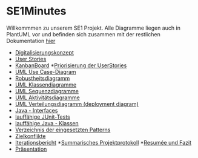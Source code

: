 # SE1Minutes

Willkommmen zu unserem SE1 Projekt. Alle Diagramme liegen auch in PlantUML vor und befinden sich zusammen mit der restlichen Dokumentation [hier](https://github.com/CodeIsJustLikeMagic/SE1Minutes/tree/master/Projekt%20Diagramme)

* [Digitalisierungskonzept](https://github.com/CodeIsJustLikeMagic/SE1Minutes/blob/master/Projekt%20Diagramme/01%20Digitalisierungskonzept.txt)
* [User Stories](https://github.com/CodeIsJustLikeMagic/SE1Minutes/blob/master/Projekt%20Diagramme/02%20User%20Stories.txt)
* [KanbanBoard](https://github.com/CodeIsJustLikeMagic/SE1Minutes/blob/master/Projekt%20Diagramme/03%20Kanban%20Board.xlsx)
*[Priorisierung der UserStories](https://github.com/CodeIsJustLikeMagic/SE1Minutes/blob/master/Projekt%20Diagramme/04%20Priorisierung%20der%20User%20Stories.txt)
* [UML Use Case-Diagram](https://github.com/CodeIsJustLikeMagic/SE1Minutes/blob/master/Projekt%20Diagramme/05_2%20Use%20Case%20Diagramm.PNG)
* [Robustheitsdiagramm](https://github.com/CodeIsJustLikeMagic/SE1Minutes/blob/master/Projekt%20Diagramme/06_2%20Robustheitsanalyse.png)
* [UML Klassendiagramme](https://github.com/CodeIsJustLikeMagic/SE1Minutes/blob/master/Projekt%20Diagramme/07_2%20Klassendiagramm.png)
* [UML Sequenzdiagramme](https://github.com/CodeIsJustLikeMagic/SE1Minutes/blob/master/Projekt%20Diagramme/08%20Sequenzdiagramm.png)
* [UML Aktivitätsdiagramme](https://github.com/CodeIsJustLikeMagic/SE1Minutes/blob/master/Projekt%20Diagramme/09%20Aktivit%C3%A4tsdiagramm%20Parkhaus%20mit%20Schwimmbahnen.png)
* [UML Verteilungsdiagramm (deployment diagram)](https://github.com/CodeIsJustLikeMagic/SE1Minutes/blob/master/Projekt%20Diagramme/10%20Deployment%20Diagram%20Parkhaus.png)
* [Java - Interfaces](https://github.com/CodeIsJustLikeMagic/SE1Minutes/tree/master/ParkhausProject/DemoProject/src/parkhaus_Interfaces)
* [lauffähige JUnit-Tests](https://github.com/CodeIsJustLikeMagic/SE1Minutes/tree/master/ParkhausProject/DemoProject/src/parkhaus_test)
* [lauffähige Java - Klassen](https://github.com/CodeIsJustLikeMagic/SE1Minutes/tree/master/ParkhausProject/DemoProject/src/parkhaus)
* [Verzeichnis der eingesetzten Patterns](https://github.com/CodeIsJustLikeMagic/SE1Minutes/blob/master/Projekt%20Diagramme/14%20Verzeichnis%20der%20eingesetzten%20Patterns.txt)
* [Zielkonflikte]()
* [Iterationsbericht](https://github.com/CodeIsJustLikeMagic/SE1Minutes/blob/master/Projekt%20Diagramme/16%20Iterationsbericht.txt)
*[Summarisches Projektprotokoll]()
*[Resumée und Fazit]()
* [Präsentation]()
